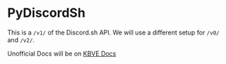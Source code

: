 # PyDiscordSh

This is a `/v1/` of the Discord.sh API.
We will use a different setup for `/v0/` and `/v2/`.

Unofficial Docs will be on [KBVE Docs](https://kbve.com/project/discordsh/)